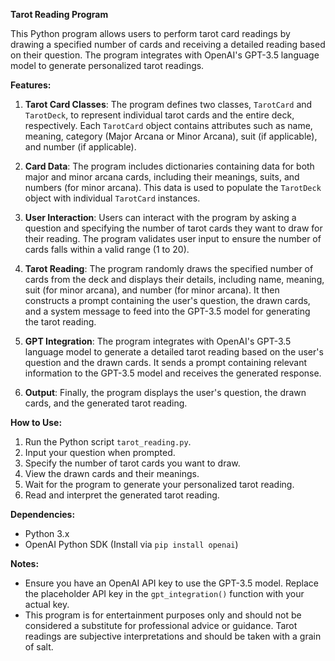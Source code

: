 **Tarot Reading Program**

This Python program allows users to perform tarot card readings by drawing a specified number of cards and receiving a detailed reading based on their question. The program integrates with OpenAI's GPT-3.5 language model to generate personalized tarot readings.

**Features:**

1. **Tarot Card Classes**: The program defines two classes, `TarotCard` and `TarotDeck`, to represent individual tarot cards and the entire deck, respectively. Each `TarotCard` object contains attributes such as name, meaning, category (Major Arcana or Minor Arcana), suit (if applicable), and number (if applicable).

2. **Card Data**: The program includes dictionaries containing data for both major and minor arcana cards, including their meanings, suits, and numbers (for minor arcana). This data is used to populate the `TarotDeck` object with individual `TarotCard` instances.

3. **User Interaction**: Users can interact with the program by asking a question and specifying the number of tarot cards they want to draw for their reading. The program validates user input to ensure the number of cards falls within a valid range (1 to 20).

4. **Tarot Reading**: The program randomly draws the specified number of cards from the deck and displays their details, including name, meaning, suit (for minor arcana), and number (for minor arcana). It then constructs a prompt containing the user's question, the drawn cards, and a system message to feed into the GPT-3.5 model for generating the tarot reading.

5. **GPT Integration**: The program integrates with OpenAI's GPT-3.5 language model to generate a detailed tarot reading based on the user's question and the drawn cards. It sends a prompt containing relevant information to the GPT-3.5 model and receives the generated response.

6. **Output**: Finally, the program displays the user's question, the drawn cards, and the generated tarot reading.

**How to Use:**

1. Run the Python script `tarot_reading.py`.
2. Input your question when prompted.
3. Specify the number of tarot cards you want to draw.
4. View the drawn cards and their meanings.
5. Wait for the program to generate your personalized tarot reading.
6. Read and interpret the generated tarot reading.

**Dependencies:**

- Python 3.x
- OpenAI Python SDK (Install via `pip install openai`)

**Notes:**

- Ensure you have an OpenAI API key to use the GPT-3.5 model. Replace the placeholder API key in the `gpt_integration()` function with your actual key.
- This program is for entertainment purposes only and should not be considered a substitute for professional advice or guidance. Tarot readings are subjective interpretations and should be taken with a grain of salt.
